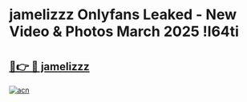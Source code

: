 # jamelizzz Onlyfans Leaked - New Video & Photos March 2025 !l64ti

# <h2><a href="https://vokux8.iuczelnia.edu.pl?title=jamelizzz&ref=l64ti">🔗👉 🔴 jamelizzz</a></h2>

[![acn](https://github.com/user-attachments/assets/0f9c940e-d8b0-45ae-aac7-cd30a18b3e1c)](https://vokux8.iuczelnia.edu.pl?title=jamelizzz&ref=l64ti)

